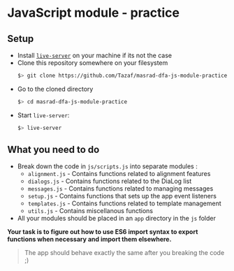 # JavaScript module - practice

## Setup

- Install [`live-server`](https://www.npmjs.com/package/live-server) on your machine if its not the case
- Clone this repository somewhere on your filesystem
  ```bash
  $> git clone https://github.com/Tazaf/masrad-dfa-js-module-practice.git
  ```
- Go to the cloned directory
  ```bash
  $> cd masrad-dfa-js-module-practice
  ```
- Start `live-server`:
  ```bash
  $> live-server
  ```

## What you need to do

- Break down the code in `js/scripts.js` into separate modules :
  - `alignment.js` - Contains functions related to alignment features
  - `dialogs.js` - Contains functions related to the DiaLog list
  - `messages.js` - Contains functions related to managing messages
  - `setup.js` - Contains functions that sets up the app event listeners
  - `templates.js` - Contains functions related to template management
  - `utils.js` - Contains miscellanous functions
- All your modules should be placed in an `app` directory in the `js` folder

**Your task is to figure out how to use ES6 import syntax to export functions when necessary and import them elsewhere.**

> The app should behave exactly the same after you breaking the code ;)
